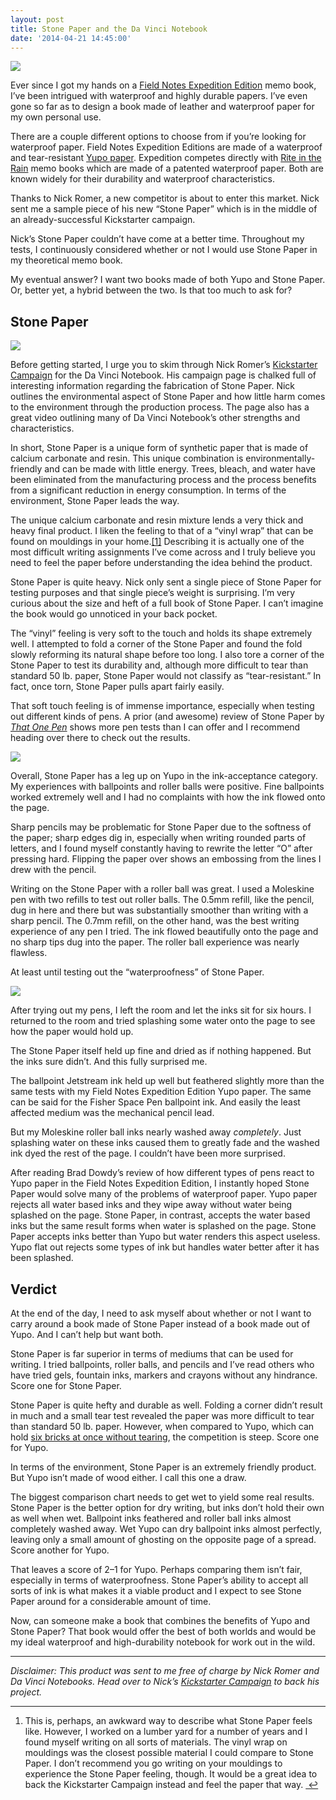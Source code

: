 ```yaml
---
layout: post
title: Stone Paper and the Da Vinci Notebook
date: '2014-04-21 14:45:00'
---
```


<img src="http://localhost:8888/wp.thenewsprint.co/wp-content/uploads/2014/04/img4.jpg" /><p data-preserve-html-node="true">Ever since I got my hands on a <a data-preserve-html-node="true" href="http://fieldnotesbrand.com/colors/expedition/">Field Notes Expedition Edition</a> memo book, I&#8217;ve been intrigued with waterproof and highly durable papers. I&#8217;ve even gone so far as to design a book made of leather and waterproof paper for my own personal use. </p>

<p data-preserve-html-node="true">There are a couple different options to choose from if you&#8217;re looking for waterproof paper. Field Notes Expedition Editions are made of a waterproof and tear-resistant <a data-preserve-html-node="true" href="http://yupousa.com">Yupo paper</a>. Expedition competes directly with <a data-preserve-html-node="true" href="http://www.riteintherain.com">Rite in the Rain</a> memo books which are made of a patented waterproof paper. Both are known widely for their durability and waterproof characteristics. </p>

<p data-preserve-html-node="true">Thanks to Nick Romer, a new competitor is about to enter this market. Nick sent me a sample piece of his new &#8220;Stone Paper&#8221; which is in the middle of an already-successful Kickstarter campaign. </p>

<p data-preserve-html-node="true">Nick&#8217;s Stone Paper couldn&#8217;t have come at a better time. Throughout my tests, I continuously considered whether or not I would use Stone Paper in my theoretical memo book. </p>

<p data-preserve-html-node="true">My eventual answer? I want two books made of both Yupo and Stone Paper. Or, better yet, a hybrid between the two. Is that too much to ask for?</p>

<h2 data-preserve-html-node="true">Stone Paper</h2><img src="http://localhost:8888/wp.thenewsprint.co/wp-content/uploads/2014/04/img3.jpg" /><p data-preserve-html-node="true">Before getting started, I urge you to skim through Nick Romer&#8217;s <a data-preserve-html-node="true" href="https://www.kickstarter.com/projects/388011235/da-vinci-notebook">Kickstarter Campaign</a> for the Da Vinci Notebook. His campaign page is chalked full of interesting information regarding the fabrication of Stone Paper. Nick outlines the environmental aspect of Stone Paper and how little harm comes to the environment through the production process. The page also has a great video outlining many of Da Vinci Notebook&#8217;s other strengths and characteristics.</p>

<p data-preserve-html-node="true">In short, Stone Paper is a unique form of synthetic paper that is made of calcium carbonate and resin. This unique combination is environmentally-friendly and can be made with little energy. Trees, bleach, and water have been eliminated from the manufacturing process and the process benefits from a significant reduction in energy consumption. In terms of the environment, Stone Paper leads the way.</p>

<p data-preserve-html-node="true">The unique calcium carbonate and resin mixture lends a very thick and heavy final product. I liken the feeling to that of a &#8220;vinyl wrap&#8221; that can be found on mouldings in your home.<a data-preserve-html-node="true" href="#fn:1" id="fnref:1" title="see footnote" class="footnote">[1]</a> Describing it is actually one of the most difficult writing assignments I&#8217;ve come across and I truly believe you need to feel the paper before understanding the idea behind the product. </p>

<p data-preserve-html-node="true">Stone Paper is quite heavy. Nick only sent a single piece of Stone Paper for testing purposes and that single piece&#8217;s weight is surprising. I&#8217;m very curious about the size and heft of a full book of Stone Paper. I can&#8217;t imagine the book would go unnoticed in your back pocket.</p>

<p data-preserve-html-node="true">The &#8220;vinyl&#8221; feeling is very soft to the touch and holds its shape extremely well. I attempted to fold a corner of the Stone Paper and found the fold slowly reforming its natural shape before too long. I also tore a corner of the Stone Paper to test its durability and, although more difficult to tear than standard 50 lb. paper, Stone Paper would not classify as &#8220;tear-resistant.&#8221; In fact, once torn, Stone Paper pulls apart fairly easily. </p>

<p data-preserve-html-node="true">That soft touch feeling is of immense importance, especially when testing out different kinds of pens. A prior (and awesome) review of Stone Paper by <a data-preserve-html-node="true" href="http://thatonepen.com/2014/04/07/stone-paper-da-vinci-notebook/"><em data-preserve-html-node="true">That One Pen</em></a> shows more pen tests than I can offer and I recommend heading over there to check out the results. </p><img src="http://localhost:8888/wp.thenewsprint.co/wp-content/uploads/2014/04/img2.jpg" /><p data-preserve-html-node="true">Overall, Stone Paper has a leg up on Yupo in the ink-acceptance category. My experiences with ballpoints and roller balls were positive. Fine ballpoints worked extremely well and I had no complaints with how the ink flowed onto the page.</p>

<p data-preserve-html-node="true">Sharp pencils may be problematic for Stone Paper due to the softness of the paper; sharp edges dig in, especially when writing rounded parts of letters, and I found myself constantly having to rewrite the letter &#8220;O&#8221; after pressing hard. Flipping the paper over shows an embossing from the lines I drew with the pencil. </p>

<p data-preserve-html-node="true">Writing on the Stone Paper with a roller ball was great. I used a Moleskine pen with two refills to test out roller balls. The 0.5mm refill, like the pencil, dug in here and there but was substantially smoother than writing with a sharp pencil. The 0.7mm refill, on the other hand, was the best writing experience of any pen I tried. The ink flowed beautifully onto the page and no sharp tips dug into the paper. The roller ball experience was nearly flawless.</p>

<p data-preserve-html-node="true">At least until testing out the &#8220;waterproofness&#8221; of Stone Paper.</p><img src="http://localhost:8888/wp.thenewsprint.co/wp-content/uploads/2014/04/img1.jpg" /><p data-preserve-html-node="true">After trying out my pens, I left the room and let the inks sit for six hours. I returned to the room and tried splashing some water onto the page to see how the paper would hold up. </p>

<p data-preserve-html-node="true">The Stone Paper itself held up fine and dried as if nothing happened. But the inks sure didn&#8217;t. And this fully surprised me.</p>

<p data-preserve-html-node="true">The ballpoint Jetstream ink held up well but feathered slightly more than the same tests with my Field Notes Expedition Edition Yupo paper. The same can be said for the Fisher Space Pen ballpoint ink. And easily the least affected medium was the mechanical pencil lead. </p>

<p data-preserve-html-node="true">But my Moleskine roller ball inks nearly washed away <em data-preserve-html-node="true">completely</em>. Just splashing water on these inks caused them to greatly fade and the washed ink dyed the rest of the page. I couldn&#8217;t have been more surprised.</p>

<p data-preserve-html-node="true">After reading Brad Dowdy&#8217;s review of how different types of pens react to Yupo paper in the Field Notes Expedition Edition, I instantly hoped Stone Paper would solve many of the problems of waterproof paper. Yupo paper rejects all water based inks and they wipe away without water being splashed on the page. Stone Paper, in contrast, accepts the water based inks but the same result forms when water is splashed on the page. Stone Paper accepts inks better than Yupo but water renders this aspect useless. Yupo flat out rejects some types of ink but handles water better after it has been splashed. </p>

<h2 data-preserve-html-node="true">Verdict</h2>

<p data-preserve-html-node="true">At the end of the day, I need to ask myself about whether or not I want to carry around a book made of Stone Paper instead of a book made out of Yupo. And I can&#8217;t help but want both.</p>

<p data-preserve-html-node="true">Stone Paper is far superior in terms of mediums that can be used for writing. I tried ballpoints, roller balls, and pencils and I&#8217;ve read others who have tried gels, fountain inks, markers and crayons without any hindrance. Score one for Stone Paper.</p>

<p data-preserve-html-node="true">Stone Paper is quite hefty and durable as well. Folding a corner didn&#8217;t result in much and a small tear test revealed the paper was more difficult to tear than standard 50 lb. paper. However, when compared to Yupo, which can hold <a data-preserve-html-node="true" href="http://fieldnotesbrand.com/colors/expedition/">six bricks at once without tearing</a>, the competition is steep. Score one for Yupo.</p>

<p data-preserve-html-node="true">In terms of the environment, Stone Paper is an extremely friendly product. But Yupo isn&#8217;t made of wood either. I call this one a draw. </p>

<p data-preserve-html-node="true">The biggest comparison chart needs to get wet to yield some real results. Stone Paper is the better option for dry writing, but inks don&#8217;t hold their own as well when wet. Ballpoint inks feathered and roller ball inks almost completely washed away. Wet Yupo can dry ballpoint inks almost perfectly, leaving only a small amount of ghosting on the opposite page of a spread. Score another for Yupo.</p>

<p data-preserve-html-node="true">That leaves a score of 2&#8211;1 for Yupo. Perhaps comparing them isn&#8217;t fair, especially in terms of waterproofness. Stone Paper&#8217;s ability to accept all sorts of ink is what makes it a viable product and I expect to see Stone Paper around for a considerable amount of time.</p>

<p data-preserve-html-node="true">Now, can someone make a book that combines the benefits of Yupo and Stone Paper? That book would offer the best of both worlds and would be my ideal waterproof and high-durability notebook for work out in the wild. </p>

<hr data-preserve-html-node="true">

<p data-preserve-html-node="true"><em data-preserve-html-node="true">Disclaimer:</em>
<em data-preserve-html-node="true">This product was sent to me free of charge by Nick Romer and Da Vinci Notebooks. Head over to Nick&#8217;s <a data-preserve-html-node="true" href="https://www.kickstarter.com/projects/388011235/da-vinci-notebook">Kickstarter Campaign</a> to back his project.</em></p>

<div data-preserve-html-node="true" class="footnotes">
<hr data-preserve-html-node="true" />
<ol data-preserve-html-node="true">

<li data-preserve-html-node="true" id="fn:1">
<p data-preserve-html-node="true">This is, perhaps, an awkward way to describe what Stone Paper feels like. However, I worked on a lumber yard for a number of years and I found myself writing on all sorts of materials. The vinyl wrap on mouldings was the closest possible material I could compare to Stone Paper. I don&#8217;t recommend you go writing on your mouldings to experience the Stone Paper feeling, though. It would be a great idea to back the Kickstarter Campaign instead and feel the paper that way. <a data-preserve-html-node="true" href="#fnref:1" title="return to article" class="reversefootnote">&#160;&#8617;</a></p>
</li>

</ol>
</div>